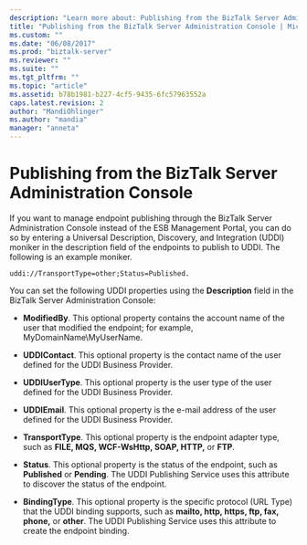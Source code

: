 ```yaml
---
description: "Learn more about: Publishing from the BizTalk Server Administration Console"
title: "Publishing from the BizTalk Server Administration Console | Microsoft Docs"
ms.custom: ""
ms.date: "06/08/2017"
ms.prod: "biztalk-server"
ms.reviewer: ""
ms.suite: ""
ms.tgt_pltfrm: ""
ms.topic: "article"
ms.assetid: b78b1981-b227-4cf5-9435-6fc57963552a
caps.latest.revision: 2
author: "MandiOhlinger"
ms.author: "mandia"
manager: "anneta"
---
```

# Publishing from the BizTalk Server Administration Console
If you want to manage endpoint publishing through the BizTalk Server Administration Console instead of the ESB Management Portal, you can do so by entering a Universal Description, Discovery, and Integration (UDDI) moniker in the description field of the endpoints to publish to UDDI. The following is an example moniker.  
  
```  
uddi://TransportType=other;Status=Published.  
```  
  
 You can set the following UDDI properties using the **Description** field in the BizTalk Server Administration Console:  
  
-   **ModifiedBy**. This optional property contains the account name of the user that modified the endpoint; for example, MyDomainName\MyUserName.  
  
-   **UDDIContact**. This optional property is the contact name of the user defined for the UDDI Business Provider.  
  
-   **UDDIUserType**. This optional property is the user type of the user defined for the UDDI Business Provider.  
  
-   **UDDIEmail**. This optional property is the e-mail address of the user defined for the UDDI Business Provider.  
  
-   **TransportType**. This optional property is the endpoint adapter type, such as **FILE, MQS, WCF-WsHttp, SOAP, HTTP,** or **FTP**.  
  
-   **Status**. This optional property is the status of the endpoint, such as **Published** or **Pending**. The UDDI Publishing Service uses this attribute to discover the status of the endpoint.  
  
-   **BindingType**. This optional property is the specific protocol (URL Type) that the UDDI binding supports, such as **mailto, http, https, ftp, fax, phone,** or **other**. The UDDI Publishing Service uses this attribute to create the endpoint binding.
